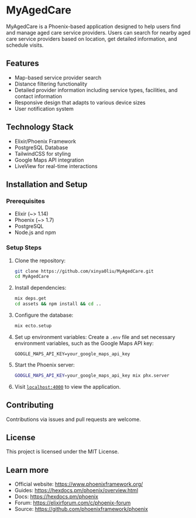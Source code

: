 # MyAgedCare

MyAgedCare is a Phoenix-based application designed to help users find and manage aged care service providers. Users can search for nearby aged care service providers based on location, get detailed information, and schedule visits.

## Features

- Map-based service provider search
- Distance filtering functionality
- Detailed provider information including service types, facilities, and contact information
- Responsive design that adapts to various device sizes
- User notification system

## Technology Stack

- Elixir/Phoenix Framework
- PostgreSQL Database
- TailwindCSS for styling
- Google Maps API integration
- LiveView for real-time interactions

## Installation and Setup

### Prerequisites

- Elixir (~> 1.14)
- Phoenix (~> 1.7)
- PostgreSQL
- Node.js and npm

### Setup Steps

1. Clone the repository:

   ```bash
   git clone https://github.com/xinya0liu/MyAgedCare.git
   cd MyAgedCare
   ```

2. Install dependencies:

   ```bash
   mix deps.get
   cd assets && npm install && cd ..
   ```

3. Configure the database:

   ```bash
   mix ecto.setup
   ```

4. Set up environment variables:
   Create a `.env` file and set necessary environment variables, such as the Google Maps API key:

   ```
   GOOGLE_MAPS_API_KEY=your_google_maps_api_key
   ```

5. Start the Phoenix server:

   ```bash
   GOOGLE_MAPS_API_KEY=your_google_maps_api_key mix phx.server
   ```

6. Visit [`localhost:4000`](http://localhost:4000) to view the application.


 ## Contributing

Contributions via issues and pull requests are welcome.

## License

This project is licensed under the MIT License.

## Learn more

- Official website: https://www.phoenixframework.org/
- Guides: https://hexdocs.pm/phoenix/overview.html
- Docs: https://hexdocs.pm/phoenix
- Forum: https://elixirforum.com/c/phoenix-forum
- Source: https://github.com/phoenixframework/phoenix
